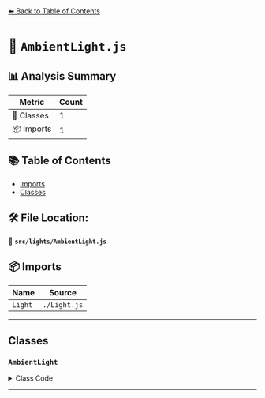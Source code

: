 [⬅️ Back to Table of Contents](../../index.md)

# 📄 `AmbientLight.js`

## 📊 Analysis Summary

| Metric | Count |
|--------|-------|
| 🧱 Classes | 1 |
| 📦 Imports | 1 |

## 📚 Table of Contents

- [Imports](#imports)
- [Classes](#classes)

## 🛠️ File Location:
📂 **`src/lights/AmbientLight.js`**

## 📦 Imports

| Name | Source |
|------|--------|
| `Light` | `./Light.js` |


---

## Classes

### `AmbientLight`

<details><summary>Class Code</summary>

```ts
class AmbientLight extends Light {

	/**
	 * Constructs a new ambient light.
	 *
	 * @param {(number|Color|string)} [color=0xffffff] - The light's color.
	 * @param {number} [intensity=1] - The light's strength/intensity.
	 */
	constructor( color, intensity ) {

		super( color, intensity );

		/**
		 * This flag can be used for type testing.
		 *
		 * @type {boolean}
		 * @readonly
		 * @default true
		 */
		this.isAmbientLight = true;

		this.type = 'AmbientLight';

	}

}
```
</details>


---